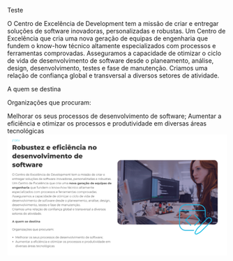 Teste

O Centro de Excelência de Development tem a missão de criar e entregar soluções de software inovadoras, personalizadas e robustas.
Um Centro de Excelência que cria uma nova geração de equipas de engenharia que fundem o know-how técnico altamente especializados com processos e ferramentas comprovadas.
Asseguramos a capacidade de otimizar o ciclo de vida de desenvolvimento de software desde o planeamento, análise, design, desenvolvimento, testes e fase de manutenção.
Criamos uma relação de confiança global e transversal a diversos setores de atividade.

A quem se destina

Organizações que procuram:

Melhorar os seus processos de desenvolvimento de software;
Aumentar a eficiência e otimizar os processos e produtividade em diversas áreas tecnológicas
![Alt text](https://github.com/decskill-boost/.github/blob/main/profile/image-1.png)
